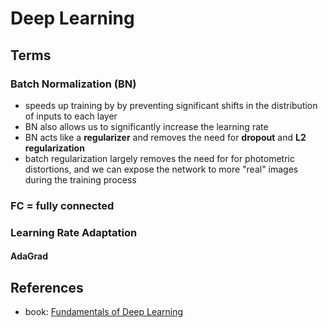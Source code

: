 # Deep Learning

## Terms

### Batch Normalization (BN)
- speeds up training by by preventing significant shifts in the distribution of inputs to each layer
- BN also allows us to significantly increase the learning rate
- BN acts like a **regularizer** and removes the need for **dropout** and **L2 regularization**
- batch regularization largely removes the need for for photometric distortions, and we can expose the network to more "real" images during the training process

### FC = fully connected

### Learning Rate Adaptation

#### AdaGrad


## References

- book: [Fundamentals of Deep Learning](http://shop.oreilly.com/product/0636920039709.do)
